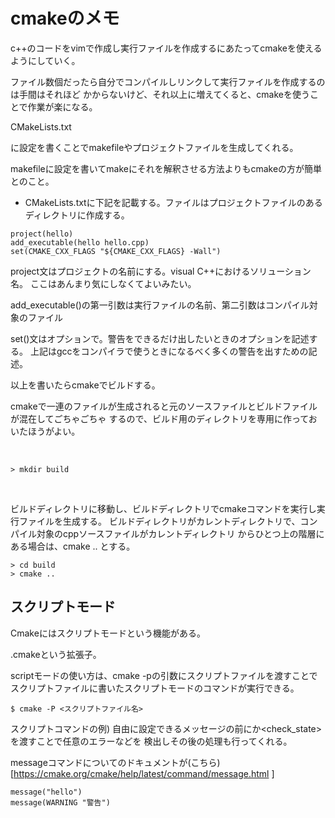 # cmakeのメモ

c++のコードをvimで作成し実行ファイルを作成するにあたってcmakeを使えるようにしていく。

ファイル数個だったら自分でコンパイルしリンクして実行ファイルを作成するのは手間はそれほど
かからないけど、それ以上に増えてくると、cmakeを使うことで作業が楽になる。

CMakeLists.txt

に設定を書くことでmakefileやプロジェクトファイルを生成してくれる。

makefileに設定を書いてmakeにそれを解釈させる方法よりもcmakeの方が簡単とのこと。

- CMakeLists.txtに下記を記載する。ファイルはプロジェクトファイルのあるディレクトリに作成する。

```
project(hello)
add_executable(hello hello.cpp)
set(CMAKE_CXX_FLAGS "${CMAKE_CXX_FLAGS} -Wall")
```

project文はプロジェクトの名前にする。visual C++におけるソリューション名。
ここはあんまり気にしなくてよいみたい。

add_executable()の第一引数は実行ファイルの名前、第二引数はコンパイル対象のファイル

set()文はオプションで。警告をできるだけ出したいときのオプションを記述する。
上記はgccをコンパイラで使うときになるべく多くの警告を出すための記述。

以上を書いたらcmakeでビルドする。

cmakeで一連のファイルが生成されると元のソースファイルとビルドファイルが混在してごちゃごちゃ
するので、ビルド用のディレクトリを専用に作っておいたほうがよい。

<br />

```
> mkdir build
```

<br />

ビルドディレクトリに移動し、ビルドディレクトリでcmakeコマンドを実行し実行ファイルを生成する。
ビルドディレクトリがカレントディレクトリで、コンパイル対象のcppソースファイルがカレントディレクトリ
からひとつ上の階層にある場合は、cmake .. とする。

```
> cd build
> cmake ..

```

## スクリプトモード

Cmakeにはスクリプトモードという機能がある。

.cmakeという拡張子。

scriptモードの使い方は、cmake -pの引数にスクリプトファイルを渡すことで
スクリプトファイルに書いたスクリプトモードのコマンドが実行できる。

```
$ cmake -P <スクリプトファイル名>
```

スクリプトコマンドの例)
自由に設定できるメッセージの前に<mode>か<check_state>を渡すことで任意のエラーなどを
検出しその後の処理も行ってくれる。
  
messageコマンドについてのドキュメントが(こちら)[https://cmake.org/cmake/help/latest/command/message.html ]
  
 


```
message("hello")
message(WARNING "警告")
```





